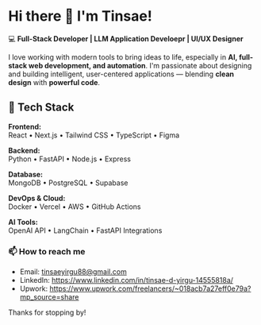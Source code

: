 # Hi there 👋 I'm Tinsae!

💻 **Full-Stack Developer | LLM Application Develoepr | UI/UX Designer**

I love working with modern tools to bring ideas to life, especially in **AI, full-stack web development, and automation**.
I'm passionate about designing and building intelligent, user-centered applications — blending **clean design** with **powerful code**.  

## 🚀 Tech Stack

**Frontend:**  
React • Next.js • Tailwind CSS • TypeScript • Figma  

**Backend:**  
Python • FastAPI • Node.js • Express  

**Database:**  
MongoDB • PostgreSQL • Supabase  

**DevOps & Cloud:**  
Docker • Vercel • AWS • GitHub Actions  

**AI Tools:**  
OpenAI API • LangChain • FastAPI Integrations  

### 📫 How to reach me
- Email: tinsaeyirgu88@gmail.com
- LinkedIn: https://www.linkedin.com/in/tinsae-d-yirgu-14555818a/
- Upwork: https://www.upwork.com/freelancers/~018acb7a27eff0e79a?mp_source=share

Thanks for stopping by! 

<!--
**Tinsae20/Tinsae20** is a ✨ _special_ ✨ repository because its `README.md` (this file) appears on your GitHub profile.

Here are some ideas to get you started:

- 🔭 I’m currently working on ...
- 🌱 I’m currently learning ...
- 👯 I’m looking to collaborate on ...
- 🤔 I’m looking for help with ...
- 💬 Ask me about ...
- 📫 How to reach me: ...
- 😄 Pronouns: ...
- ⚡ Fun fact: ...
-->
